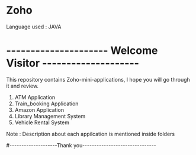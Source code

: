 # Zoho

Language used : JAVA

# --------------------- Welcome Visitor --------------------

This repository contains Zoho-mini-applications, I hope you will go through it and review.

1. ATM Application
2. Train_booking Application
3. Amazon Application
4. Library Management System
5. Vehicle Rental System


Note : Description about each appilcation is mentioned inside folders

#--------------------Thank you-------------------------------
